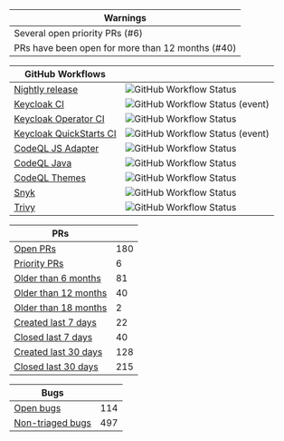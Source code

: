 |Warnings|
|--------|
|Several open priority PRs (#6)|
|PRs have been open for more than 12 months (#40)|

|GitHub Workflows| |
|----------------|-|
|[Nightly release](https://github.com/keycloak-rel/keycloak-rel/actions/workflows/release-nightly.yml)|![GitHub Workflow Status](https://img.shields.io/github/workflow/status/keycloak-rel/keycloak-rel/Release%20Nightly)|
|[Keycloak CI](https://github.com/keycloak/keycloak/actions/workflows/ci.yml?query=event%3Aschedule+branch%3Amain)|![GitHub Workflow Status (event)](https://img.shields.io/github/workflow/status/keycloak/keycloak/Keycloak%20CI?event=schedule&branch=main)|
|[Keycloak Operator CI](https://github.com/keycloak/keycloak/actions/workflows/operator-ci.yml?query=event%3Aschedule+branch%3Amain)|![GitHub Workflow Status](https://img.shields.io/github/workflow/status/keycloak/keycloak/Keycloak%20Operator%20CI?event=schedule&branch=main)|
|[Keycloak QuickStarts CI](https://github.com/keycloak/keycloak-quickstarts/actions?query=event%3Aschedule)|![GitHub Workflow Status (event)](https://img.shields.io/github/workflow/status/keycloak/keycloak-quickstarts/Quickstarts%20tests?event=schedule)|
|[CodeQL JS Adapter](https://github.com/keycloak/keycloak/actions/workflows/codeql-js-adapter-analysis.yml?query=event%3Aschedule+branch%3Amain)|![GitHub Workflow Status](https://img.shields.io/github/workflow/status/keycloak/keycloak/CodeQL%20JS%20Adapter?event=schedule&branch=main)|
|[CodeQL Java](https://github.com/keycloak/keycloak/actions/workflows/codeql-java-analysis.yml?query=event%3Aschedule+branch%3Amain)|![GitHub Workflow Status](https://img.shields.io/github/workflow/status/keycloak/keycloak/CodeQL%20Java?event=schedule&branch=main)|
|[CodeQL Themes](https://github.com/keycloak/keycloak/actions/workflows/codeql-theme-analysis.yml?query=event%3Aschedule+branch%3Amain)|![GitHub Workflow Status](https://img.shields.io/github/workflow/status/keycloak/keycloak/CodeQL%20Themes?event=schedule&branch=main)|
|[Snyk](https://github.com/keycloak/keycloak/actions/workflows/snyk.yml?query=event%3Aschedule+branch%3Amain)|![GitHub Workflow Status](https://img.shields.io/github/workflow/status/keycloak/keycloak/Snyk?event=schedule&branch=main)|
|[Trivy](https://github.com/keycloak/keycloak/actions/workflows/trivy-analysis.yml?query=event%3Aschedule+branch%3Amain)|![GitHub Workflow Status](https://img.shields.io/github/workflow/status/keycloak/keycloak/Trivy?event=schedule&branch=main)|

|PRs| |
|---|-|
|[Open PRs](https://github.com/keycloak/keycloak/pulls)|180|
|[Priority PRs](https://github.com/keycloak/keycloak/pulls?q=is%3Apr+is%3Aopen+label%3Apriority%2Fimportant%2Cpriority%2Fcritical)|6|
|[Older than 6 months](https://github.com/keycloak/keycloak/pulls?q=is%3Apr+is%3Aopen+created%3A%3C2022-03-06)|81|
|[Older than 12 months](https://github.com/keycloak/keycloak/pulls?q=is%3Apr+is%3Aopen+created%3A%3C2021-09-06)|40|
|[Older than 18 months](https://github.com/keycloak/keycloak/pulls?q=is%3Apr+is%3Aopen+created%3A%3C2021-03-06)|2|
|[Created last 7 days](https://github.com/keycloak/keycloak/pulls?q=is%3Apr+created%3A%3E2022-08-29)|22|
|[Closed last 7 days](https://github.com/keycloak/keycloak/pulls?q=is%3Apr+is%3Aclosed+closed%3A%3E2022-08-29)|40|
|[Created last 30 days](https://github.com/keycloak/keycloak/pulls?q=is%3Apr+created%3A%3E2022-08-06)|128|
|[Closed last 30 days](https://github.com/keycloak/keycloak/pulls?q=is%3Apr+is%3Aclosed+closed%3A%3E2022-08-06)|215|

|Bugs| |
|----|-|
|[Open bugs](https://github.com/keycloak/keycloak/issues?q=is%3Aissue+is%3Aopen+label%3Akind%2Fbug+-label%3Astatus%2Ftriage+)|114|
|[Non-triaged bugs](https://github.com/keycloak/keycloak/issues?q=is%3Aissue+is%3Aopen+label%3Akind%2Fbug+label%3Astatus%2Ftriage)|497|

